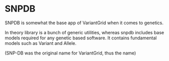 # SNPDB

SNPDB is somewhat the base app of VariantGrid when it comes to genetics.

In theory library is a bunch of generic utilities, whereas snpdb includes base models required for any genetic based software.
It contains fundamental models such as Variant and Allele.

(SNP-DB was the original name for VariantGrid, thus the name)